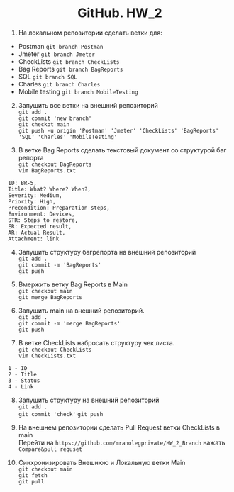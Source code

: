 <div align="center">

# GitHub. HW_2

</div>
  
1. На локальном репозитории сделать ветки для:  
- Postman `git branch Postman`
- Jmeter `git branch Jmeter`
- CheckLists `git branch CheckLists`
- Bag Reports `git branch BagReports`
- SQL `git branch SQL`
- Charles `git branch Charles`
- Mobile testing `git branch MobileTesting`

2. Запушить все ветки на внешний репозиторий  
`git add .`  
`git commit 'new branch'`  
`git checkot main`  
`git push -u origin 'Postman' 'Jmeter' 'CheckLists' 'BagReports' 'SQL' 'Charles' 'MobileTesting'`  

3. В ветке Bag Reports сделать текстовый документ со структурой баг репорта  
`git checkout BagReports`  
`vim BagReports.txt`  
```
ID: BR-5,
Title: What? Where? When?,
Severity: Medium,
Priority: High,
Precondition: Preparation steps,
Environment: Devices,
STR: Steps to restore,
ER: Expected result,
AR: Actual Result,
Attachment: link
```

4. Запушить структуру багрепорта на внешний репозиторий  
`git add .`  
`git commit -m 'BagReports'`  
`git push`  

5. Вмержить ветку Bag Reports в Main  
`git checkout main`  
`git merge BagReports`

6. Запушить main на внешний репозиторий.  
`git add .`  
`git commit -m 'merge BagReports'`  
`git push`  

7. В ветке CheckLists набросать структуру чек листа.  
`git checkout CheckLists`  
`vim CheckLists.txt`  
```
1 - ID
2 - Title
3 - Status
4 - Link
```

8. Запушить структуру на внешний репозиторий  
`git add .`  
`git commit 'check'` 
`git push`  

9. На внешнем репозитории сделать Pull Request ветки CheckLists в main  
Перейти на `https://github.com/mranolegprivate/HW_2_Branch` нажать `Compare&pull requset`

10. Синхронизировать Внешнюю и Локальную ветки Main  
`git checkout main`  
`git fetch`  
`git pull`
